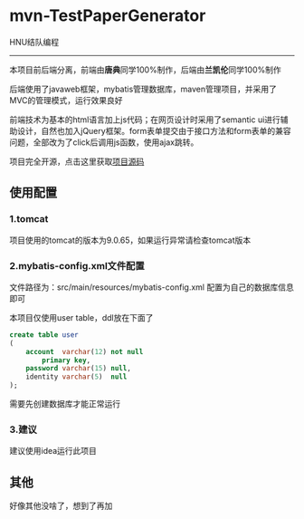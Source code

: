 # mvn-TestPaperGenerator
HNU结队编程

---
本项目前后端分离，前端由**唐典**同学100%制作，后端由**兰凯伦**同学100%制作

后端使用了javaweb框架，mybatis管理数据库，maven管理项目，并采用了MVC的管理模式，运行效果良好

前端技术为基本的html语言加上js代码；在网页设计时采用了semantic ui进行辅助设计，自然也加入jQuery框架。form表单提交由于接口方法和form表单的兼容问题，全部改为了click后调用js函数，使用ajax跳转。

项目完全开源，点击这里获取[项目源码](https://github.com/KallenBlue/mvn-TestPaperGenerator)

## 使用配置
### 1.tomcat
项目使用的tomcat的版本为9.0.65，如果运行异常请检查tomcat版本
### 2.mybatis-config.xml文件配置
文件路径为：src/main/resources/mybatis-config.xml
配置为自己的数据库信息即可

本项目仅使用user table，ddl放在下面了
~~~sql
create table user
(
    account  varchar(12) not null
        primary key,
    password varchar(15) null,
    identity varchar(5)  null
);
~~~
需要先创建数据库才能正常运行
### 3.建议
建议使用idea运行此项目
## 其他
好像其他没啥了，想到了再加
